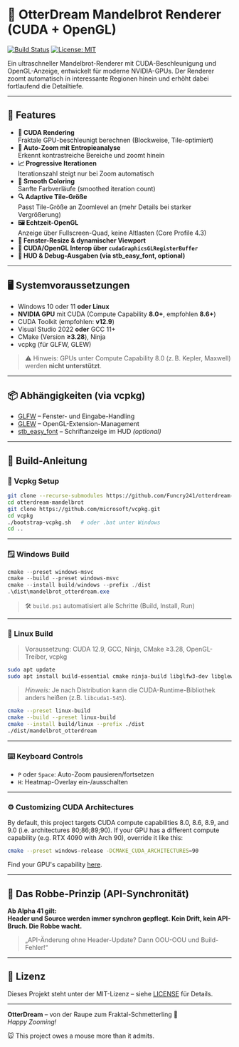 <!-- Datei: README.md -->
<!-- Zeilen: 139 -->
<!-- 🐭 Maus-Kommentar: README für Alpha 41 – Build-Anleitung, API-Regeln und Robbe-Prinzip jetzt explizit, damit kein Drift mehr entsteht. Schneefuchs: „Erst bauen, dann waten.“ -->

# 🦦 OtterDream Mandelbrot Renderer (CUDA + OpenGL)

[![Build Status](https://github.com/Funcry241/otterdream-mandelbrot/actions/workflows/ci.yml/badge.svg)](https://github.com/Funcry241/otterdream-mandelbrot/actions/workflows/ci.yml)
[![License: MIT](https://img.shields.io/badge/License-MIT-yellow.svg)](LICENSE)

Ein ultraschneller Mandelbrot-Renderer mit CUDA-Beschleunigung und OpenGL-Anzeige, entwickelt für moderne NVIDIA-GPUs. Der Renderer zoomt automatisch in interessante Regionen hinein und erhöht dabei fortlaufend die Detailtiefe.

---

## 🧠 Features

- **🚀 CUDA Rendering**  
  Fraktale GPU-beschleunigt berechnen (Blockweise, Tile-optimiert)
- **🎯 Auto-Zoom mit Entropieanalyse**  
  Erkennt kontrastreiche Bereiche und zoomt hinein
- **📈 Progressive Iterationen**  
  Iterationszahl steigt nur bei Zoom automatisch
- **🎨 Smooth Coloring**  
  Sanfte Farbverläufe (smoothed iteration count)
- **🔍 Adaptive Tile-Größe**  
  Passt Tile-Größe an Zoomlevel an (mehr Details bei starker Vergrößerung)
- **🖼️ Echtzeit-OpenGL**  
  Anzeige über Fullscreen-Quad, keine Altlasten (Core Profile 4.3)
- **🔄 Fenster-Resize & dynamischer Viewport**
- **🔗 CUDA/OpenGL Interop über `cudaGraphicsGLRegisterBuffer`**
- **🧰 HUD & Debug-Ausgaben (via stb_easy_font, optional)**

---

## 🖥️ Systemvoraussetzungen

- Windows 10 oder 11 **oder Linux**
- **NVIDIA GPU** mit CUDA (Compute Capability **8.0+**, empfohlen **8.6+**)
- CUDA Toolkit (empfohlen: **v12.9**)
- Visual Studio 2022 **oder** GCC 11+
- CMake (Version **≥3.28**), Ninja
- vcpkg (für GLFW, GLEW)

> ⚠️ Hinweis: GPUs unter Compute Capability 8.0 (z. B. Kepler, Maxwell) werden **nicht unterstützt**.

---

## 📦 Abhängigkeiten (via vcpkg)

- [GLFW](https://www.glfw.org/) – Fenster- und Eingabe-Handling  
- [GLEW](http://glew.sourceforge.net/) – OpenGL-Extension-Management  
- [stb_easy_font](https://github.com/nothings/stb/blob/master/stb_easy_font.h) – Schriftanzeige im HUD *(optional)*

---

## 🔧 Build-Anleitung

### 📁 Vcpkg Setup

```bash
git clone --recurse-submodules https://github.com/Funcry241/otterdream-mandelbrot.git
cd otterdream-mandelbrot
git clone https://github.com/microsoft/vcpkg.git
cd vcpkg
./bootstrap-vcpkg.sh   # oder .bat unter Windows
cd ..
```

---

### 🪟 Windows Build

```powershell
cmake --preset windows-msvc
cmake --build --preset windows-msvc
cmake --install build/windows --prefix ./dist
.\dist\mandelbrot_otterdream.exe
```

> 🛠 `build.ps1` automatisiert alle Schritte (Build, Install, Run)

---

### 🐧 Linux Build

> Voraussetzung: CUDA 12.9, GCC, Ninja, CMake ≥3.28, OpenGL-Treiber, vcpkg

```bash
sudo apt update
sudo apt install build-essential cmake ninja-build libglfw3-dev libglew-dev libxmu-dev libxi-dev libglu1-mesa-dev xorg-dev pkg-config libcuda1-525
```
> *Hinweis:* Je nach Distribution kann die CUDA-Runtime-Bibliothek anders heißen (z.B. `libcuda1-545`).

```bash
cmake --preset linux-build
cmake --build --preset linux-build
cmake --install build/linux --prefix ./dist
./dist/mandelbrot_otterdream
```

---

### ⌨️ Keyboard Controls

- `P` oder `Space`: Auto-Zoom pausieren/fortsetzen
- `H`: Heatmap-Overlay ein-/ausschalten

---

### ⚙️ Customizing CUDA Architectures

By default, this project targets CUDA compute capabilities 8.0, 8.6, 8.9, and 9.0 (i.e. architectures 80;86;89;90).
If your GPU has a different compute capability (e.g. RTX 4090 with Arch 90), override it like this:

```bash
cmake --preset windows-release -DCMAKE_CUDA_ARCHITECTURES=90
```

Find your GPU's capability [here](https://developer.nvidia.com/cuda-gpus).

---

## 🌊 Das Robbe-Prinzip (API-Synchronität)

**Ab Alpha 41 gilt:**  
**Header und Source werden immer synchron gepflegt. Kein Drift, kein API-Bruch. Die Robbe wacht.**  
> „API-Änderung ohne Header-Update? Dann OOU-OOU und Build-Fehler!“

---

## 📄 Lizenz

Dieses Projekt steht unter der MIT-Lizenz – siehe [LICENSE](LICENSE) für Details.

---

**OtterDream** – von der Raupe zum Fraktal-Schmetterling 🦋  
*Happy Zooming!*


🐭 This project owes a mouse more than it admits.

